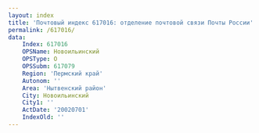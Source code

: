 ```yaml
---
layout: index
title: 'Почтовый индекс 617016: отделение почтовой связи Почты России'
permalink: /617016/
data:
    Index: 617016
    OPSName: Новоильинский
    OPSType: О
    OPSSubm: 617079
    Region: 'Пермский край'
    Autonom: ''
    Area: 'Нытвенский район'
    City: Новоильинский
    City1: ''
    ActDate: '20020701'
    IndexOld: ''
---
```


